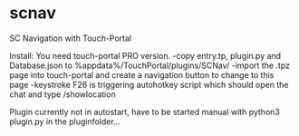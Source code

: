 # scnav
SC Navigation with Touch-Portal

Install:
You need touch-portal PRO version.
-copy entry.tp, plugin.py and Database.json to %appdata%/TouchPortal/plugins/SCNav/
-import the .tpz page into touch-portal and create a navigation button to change to this page
-keystroke F26 is triggering autohotkey script which should open the chat and type /showlocation

Plugin currently not in autostart, have to be started manual with python3 plugin.py in the pluginfolder...

